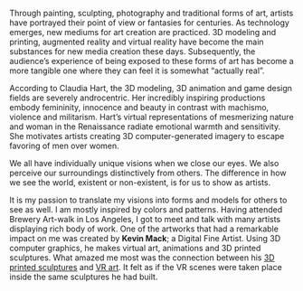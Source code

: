 Through painting, sculpting, photography and traditional forms of art, artists have portrayed their point of view or fantasies for centuries. As technology emerges, new mediums for art creation are practiced. 3D modeling and printing, augmented reality and virtual reality have become the main substances for new media creation these days. Subsequently, the audience’s experience of being exposed to these forms of art has become a more tangible one where they can feel it is somewhat “actually real”.
 
According to Claudia Hart, the 3D modeling, 3D animation and game design fields are severely androcentric. Her incredibly inspiring productions embody femininity, innocence and beauty in contrast with machismo, violence and militarism. Hart’s virtual representations of mesmerizing nature and woman in the Renaissance radiate emotional warmth and sensitivity. She motivates artists creating 3D computer-generated imagery to escape favoring of men over women.
 
We all have individually unique visions when we close our eyes. We also perceive our surroundings distinctively from others. The difference in how we see the world, existent or non-existent, is for us to show as artists.
 
It is my passion to translate my visions into forms and models for others to see as well. I am mostly inspired by colors and patterns. Having attended Brewery Art-walk in Los Angeles, I got to meet and talk with many artists displaying rich body of work. One of the artworks that had a remarkable impact on me was created by **Kevin Mack**; a Digital Fine Artist. Using 3D computer graphics, he makes virtual art, animations and 3D printed sculptures. What amazed me most was the connection between his [3D printed sculptures](http://www.kevinmackart.com/sculpture.html) and [VR art](https://www.youtube.com/watch?v=1G2THJuZxeE). It felt as if the VR scenes were taken place inside the same sculptures he had built.